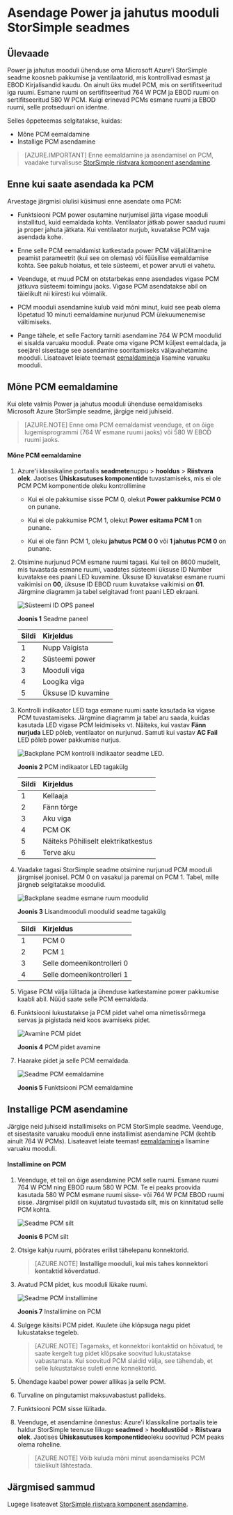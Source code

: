 <properties 
   pageTitle="Asendage PCM, StorSimple seadmes | Microsoft Azure'i"
   description="Selgitab, kuidas eemaldada ja asendada Power ja jahutus mooduli ühenduse StorSimple seadmes"
   services="storsimple"
   documentationCenter=""
   authors="alkohli"
   manager="carmonm"
   editor="" />
<tags 
   ms.service="storsimple"
   ms.devlang="NA"
   ms.topic="article"
   ms.tgt_pltfrm="NA"
   ms.workload="TBD"
   ms.date="08/18/2016"
   ms.author="alkohli" />

# <a name="replace-a-power-and-cooling-module-on-your-storsimple-device"></a>Asendage Power ja jahutus mooduli StorSimple seadmes

## <a name="overview"></a>Ülevaade

Power ja jahutus mooduli ühenduse oma Microsoft Azure'i StorSimple seadme koosneb pakkumise ja ventilaatorid, mis kontrollivad esmast ja EBOD Kirjalisandid kaudu. On ainult üks mudel PCM, mis on sertifitseeritud iga ruumi. Esmane ruumi on sertifitseeritud 764 W PCM ja EBOD ruumi on sertifitseeritud 580 W PCM. Kuigi erinevad PCMs esmane ruumi ja EBOD ruumi, selle protseduuri on identne.

Selles õppeteemas selgitatakse, kuidas:

- Mõne PCM eemaldamine
- Installige PCM asendamine

>[AZURE.IMPORTANT] Enne eemaldamine ja asendamisel on PCM, vaadake turvalisuse [StorSimple riistvara komponent asendamine](storsimple-hardware-component-replacement.md).

## <a name="before-you-replace-a-pcm"></a>Enne kui saate asendada ka PCM

Arvestage järgmisi olulisi küsimusi enne asendate oma PCM:

- Funktsiooni PCM power osutamine nurjumisel jätta vigase mooduli installitud, kuid eemaldada kohta. Ventilaator jätkab power saadud ruumi ja proper jahuta jätkata. Kui ventilaator nurjub, kuvatakse PCM vaja asendada kohe.

- Enne selle PCM eemaldamist katkestada power PCM väljalülitamine peamist parameetrit (kui see on olemas) või füüsilise eemaldamise kohta. See pakub hoiatus, et teie süsteemi, et power arvuti ei vahetu.

- Veenduge, et muud PCM on otstarbekas enne asendades vigase PCM jätkuva süsteemi toimingu jaoks. Vigase PCM asendatakse abil on täielikult nii kiiresti kui võimalik.

- PCM mooduli asendamine kulub vaid mõni minut, kuid see peab olema lõpetatud 10 minuti eemaldamine nurjunud PCM ülekuumenemise vältimiseks.

- Pange tähele, et selle Factory tarniti asendamine 764 W PCM moodulid ei sisalda varuaku mooduli. Peate oma vigane PCM küljest eemaldada, ja seejärel sisestage see asendamine sooritamiseks väljavahetamine mooduli. Lisateavet leiate teemast [eemaldamine](storsimple-battery-replacement.md)ja lisamine varuaku mooduli.


## <a name="remove-a-pcm"></a>Mõne PCM eemaldamine

Kui olete valmis Power ja jahutus mooduli ühenduse eemaldamiseks Microsoft Azure StorSimple seadme, järgige neid juhiseid.

>[AZURE.NOTE] Enne oma PCM eemaldamist veenduge, et on õige lugemisprogrammi (764 W esmane ruumi jaoks) või 580 W EBOD ruumi jaoks.

#### <a name="to-remove-a-pcm"></a>Mõne PCM eemaldamine

1. Azure'i klassikaline portaalis **seadmete**nuppu > **hooldus** > **Riistvara olek**. Jaotises **Ühiskasutuses komponentide** tuvastamiseks, mis ei ole PCM PCM komponentide oleku kontrollimine

     - Kui ei ole pakkumise sisse PCM 0, olekut **Power pakkumise PCM 0** on punane.

     - Kui ei ole pakkumise PCM 1, olekut **Power esitama PCM 1** on punane.

     - Kui ei ole fänn PCM 1, oleku **jahutus PCM 0 0** või **1 jahutus PCM 0** on punane.

2. Otsimine nurjunud PCM esmane ruumi tagasi. Kui teil on 8600 mudelit, mis tuvastada esmane ruumi, vaadates süsteemi üksuse ID Number kuvatakse ees paani LED kuvamine. Üksuse ID kuvatakse esmane ruumi vaikimisi on **00**, üksuse ID EBOD ruum kuvatakse vaikimisi on **01**. Järgmine diagramm ja tabel selgitavad front paani LED ekraani.

    ![Süsteemi ID OPS paneel](./media/storsimple-power-cooling-module-replacement/IC740991.png)

     **Joonis 1** Seadme paneel  

  	|Sildi|Kirjeldus|
  	|:---|:-----------|
  	|1|Nupp Vaigista|
  	|2|Süsteemi power|
  	|3|Mooduli viga|
  	|4|Loogika viga|
  	|5|Üksuse ID kuvamine|

3. Kontrolli indikaator LED taga esmane ruumi saate kasutada ka vigase PCM tuvastamiseks. Järgmine diagramm ja tabel aru saada, kuidas kasutada LED vigase PCM leidmiseks vt. Näiteks, kui vastav **Fänn nurjuda** LED põleb, ventilaator on nurjunud. Samuti kui vastav **AC Fail** LED põleb power pakkumise nurjus. 

    ![Backplane PCM kontrolli indikaator seadme LED.](./media/storsimple-power-cooling-module-replacement/IC740992.png)

     **Joonis 2** PCM indikaator LED tagakülg

  	|Sildi|Kirjeldus|
  	|:---|:-----------|
  	|1|Kellaaja|
  	|2|Fänn tõrge|
  	|3|Aku viga|
  	|4|PCM OK|
  	|5|Näiteks Põhiliselt elektrikatkestus|
  	|6|Terve aku|

4. Vaadake tagasi StorSimple seadme otsimine nurjunud PCM mooduli järgmisel joonisel. PCM 0 on vasakul ja paremal on PCM 1. Tabel, mille järgneb selgitatakse moodulid.

     ![Backplane seadme esmane ruum moodulid](./media/storsimple-power-cooling-module-replacement/IC740994.png)

     **Joonis 3** Lisandmooduli moodulid seadme tagakülg 

  	|Sildi|Kirjeldus|
  	|:---|:-----------|
  	|1|PCM 0|
  	|2|PCM 1|
  	|3|Selle domeenikontrolleri 0|
  	|4|Selle domeenikontrolleri 1|

5. Vigase PCM välja lülitada ja ühenduse katkestamine power pakkumise kaabli abil. Nüüd saate selle PCM eemaldada.

6. Funktsiooni lukustatakse ja PCM pidet vahel oma nimetissõrmega servas ja pigistada neid koos avamiseks pidet.

    ![Avamine PCM pidet](./media/storsimple-power-cooling-module-replacement/IC740995.png)

    **Joonis 4** PCM pidet avamine

7. Haarake pidet ja selle PCM eemaldada.

    ![Seadme PCM eemaldamine](./media/storsimple-power-cooling-module-replacement/IC740996.png)

    **Joonis 5** Funktsiooni PCM eemaldamine

## <a name="install-a-replacement-pcm"></a>Installige PCM asendamine

Järgige neid juhiseid installimiseks on PCM StorSimple seadme. Veenduge, et sisestasite varuaku mooduli enne installimist asendamine PCM (kehtib ainult 764 W PCMs). Lisateavet leiate teemast [eemaldamine](storsimple-battery-replacement.md)ja lisamine varuaku mooduli.

#### <a name="to-install-a-pcm"></a>Installimine on PCM

1. Veenduge, et teil on õige asendamine PCM selle ruumi. Esmane ruumi 764 W PCM ning EBOD ruum 580 W PCM. Te ei peaks proovida kasutada 580 W PCM esmane ruumi sisse- või 764 W PCM EBOD ruumi sisse. Järgmisel pildil on kujutatud tuvastada silt, mis on kinnitatud selle PCM kohta.

    ![Seadme PCM silt](./media/storsimple-power-cooling-module-replacement/IC740973.png)

    **Joonis 6** PCM silt

2. Otsige kahju ruumi, pöörates erilist tähelepanu konnektorid. 
                                        
    >[AZURE.NOTE] **Installige mooduli, kui mis tahes konnektori kontaktid kõverdatud.**

3. Avatud PCM pidet, kus mooduli lükake ruumi.

    ![Seadme PCM installimine](./media/storsimple-power-cooling-module-replacement/IC740975.png)

    **Joonis 7** Installimine on PCM

4. Sulgege käsitsi PCM pidet. Kuulete ühe klõpsuga nagu pidet lukustatakse tegeleb. 
                                        
    >[AZURE.NOTE] Tagamaks, et konnektori kontaktid on hõivatud, te saate kergelt tug pidet klõpsake soovitud lukustatakse vabastamata. Kui soovitud PCM slaidid välja, see tähendab, et selle lukustatakse suleti enne konnektorid.

5. Ühendage kaabel power power allikas ja selle PCM.

6. Turvaline on pingutamist maksuvabastust pallideks. 

7. Funktsiooni PCM sisse lülitada.

8. Veenduge, et asendamine õnnestus: Azure'i klassikaline portaalis teie haldur StorSimple teenuse liikuge **seadmed** > **hooldustööd** > **Riistvara olek**. Jaotises **Ühiskasutuses komponentide**oleku soovitud PCM peaks olema roheline. 
                                        
    >[AZURE.NOTE] Võib kuluda mõni minut asendamiseks PCM täielikult lähtestada.

## <a name="next-steps"></a>Järgmised sammud

Lugege lisateavet [StorSimple riistvara komponent asendamine](storsimple-hardware-component-replacement.md).

